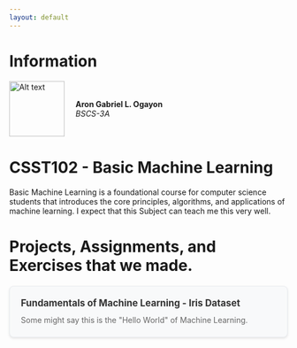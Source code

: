 ```yaml
---
layout: default
---
```


# Information

<div style="display: flex; align-items: center; gap: 20px;">
  <img src="{{'/assets/images/pfp.jpg?v=' | append: site.github.build_revision | relative_url }}" alt="Alt text" width="100" height="100">
  <div>
    <strong>Aron Gabriel L. Ogayon</strong><br>
    <em>BSCS-3A</em>
  </div>
</div>

# CSST102 - Basic Machine Learning
Basic Machine Learning is a foundational course for computer science students that introduces the core principles, algorithms, and applications of machine learning. I expect that this Subject can teach me this very well.

# Projects, Assignments, and Exercises that we made.


<style>
.projects-container {
  display: grid;
  grid-template-columns: repeat(auto-fill, minmax(300px, 1fr));
  gap: 20px;
  margin-top: 20px;
}

.project-card {
  background: #f8f9fa;
  border: 1px solid #e9ecef;
  border-radius: 8px;
  padding: 20px;
  box-shadow: 0 2px 4px rgba(0,0,0,0.1);
  transition: transform 0.2s ease, box-shadow 0.2s ease;
  text-decoration: none;
  color: inherit;
  display: block;
  cursor: pointer;
}

.project-card:hover {
  transform: translateY(-2px);
  box-shadow: 0 4px 8px rgba(0,0,0,0.15);
}

.project-title {
  font-size: 1.2em;
  font-weight: bold;
  color: #333;
  margin-bottom: 10px;
}

.project-description {
  color: #666;
  line-height: 1.5;
}
</style>

<div class="projects-container">
  <a href="https://colab.research.google.com/drive/1GasiX57FGKcNw9xnx5yfjtRvrNPkR9EB?usp=sharing" target="_blank" class="project-card">
    <div class="project-title">Fundamentals of Machine Learning - Iris Dataset</div>
    <div class="project-description">
      Some might say this is the "Hello World" of Machine Learning.
    </div>
  </a>
</div>
